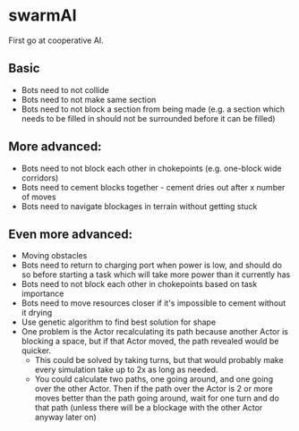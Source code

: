 # swarmAI
First go at cooperative AI.

## Basic
- Bots need to not collide
- Bots need to not make same section
- Bots need to not block a section from being made (e.g. a section which needs to be filled in should not be surrounded before it can be filled)

## More advanced:
- Bots need to not block each other in chokepoints (e.g. one-block wide corridors)
- Bots need to cement blocks together - cement dries out after x number of moves
- Bots need to navigate blockages in terrain without getting stuck

## Even more advanced:
- Moving obstacles
- Bots need to return to charging port when power is low, and should do so before starting a task which will take more power than it currently has
- Bots need to not block each other in chokepoints based on task importance
- Bots need to move resources closer if it's impossible to cement without it drying
- Use genetic algorithm to find best solution for shape
- One problem is the Actor recalculating its path because another Actor is blocking a space, but if that Actor moved, the path revealed would be quicker.
  - This could be solved by taking turns, but that would probably make every simulation take up to 2x as long as needed.
  - You could calculate two paths, one going around, and one going over the other Actor. Then if the path over the Actor is 2 or more moves better than the path going around, wait for one turn and do that path (unless there will be a blockage with the other Actor anyway later on)
